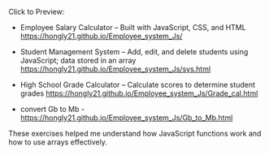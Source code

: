 Click to Preview:

- Employee Salary Calculator – Built with JavaScript, CSS, and HTML https://hongly21.github.io/Employee_system_Js/
            
- Student Management System – Add, edit, and delete students using JavaScript; data stored in an array https://hongly21.github.io/Employee_system_Js/sys.html
            
- High School Grade Calculator – Calculate scores to determine student grades https://hongly21.github.io/Employee_system_Js/Grade_cal.html
  
- convert Gb to Mb -
  https://hongly21.github.io/Employee_system_Js/Gb_to_Mb.html

These exercises helped me understand how JavaScript functions work and how to use arrays effectively.
